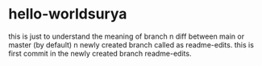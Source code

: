 # hello-worldsurya
this is just to understand the  meaning of branch n diff between main or master (by default) n newly created branch called as readme-edits.
this is first commit in the newly created branch readme-edits.
